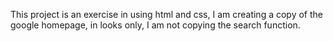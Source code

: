 This project is an exercise in using html and css, I am creating a copy of the google homepage, in looks only, I am not copying the search function. 
